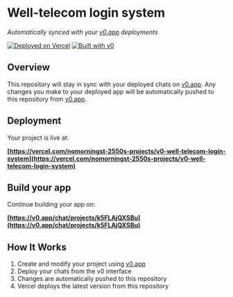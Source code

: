 # Well-telecom login system

*Automatically synced with your [v0.app](https://v0.app) deployments*

[![Deployed on Vercel](https://img.shields.io/badge/Deployed%20on-Vercel-black?style=for-the-badge&logo=vercel)](https://vercel.com/nomorningst-2550s-projects/v0-well-telecom-login-system)
[![Built with v0](https://img.shields.io/badge/Built%20with-v0.app-black?style=for-the-badge)](https://v0.app/chat/projects/k5FLAjQXSBu)

## Overview

This repository will stay in sync with your deployed chats on [v0.app](https://v0.app).
Any changes you make to your deployed app will be automatically pushed to this repository from [v0.app](https://v0.app).

## Deployment

Your project is live at:

**[https://vercel.com/nomorningst-2550s-projects/v0-well-telecom-login-system](https://vercel.com/nomorningst-2550s-projects/v0-well-telecom-login-system)**

## Build your app

Continue building your app on:

**[https://v0.app/chat/projects/k5FLAjQXSBu](https://v0.app/chat/projects/k5FLAjQXSBu)**

## How It Works

1. Create and modify your project using [v0.app](https://v0.app)
2. Deploy your chats from the v0 interface
3. Changes are automatically pushed to this repository
4. Vercel deploys the latest version from this repository